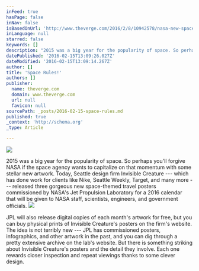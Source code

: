 ```yaml
---
inFeed: true
hasPage: false
inNav: false
isBasedOnUrl: 'http://www.theverge.com/2016/2/8/10942578/nasa-new-space-travel-posters-mars-enceladus'
inLanguage: null
starred: false
keywords: []
description: "2015 was a big year for the popularity of space. So perhaps you'll forgive NASA if the space agency wants to capitalize on that momentum with some stellar new a"
datePublished: '2016-02-15T13:09:26.027Z'
dateModified: '2016-02-15T13:09:14.267Z'
author: []
title: 'Space Rules!'
authors: []
publisher:
  name: theverge.com
  domain: www.theverge.com
  url: null
  favicon: null
sourcePath: _posts/2016-02-15-space-rules.md
published: true
_context: 'http://schema.org'
_type: Article

---
```

![](https://the-grid-user-content.s3-us-west-2.amazonaws.com/b2feaf8b-f8df-4715-b30b-06b4c733a824.png)

2015 was a big year for the popularity of space. So perhaps you'll forgive NASA if the space agency wants to capitalize on that momentum with some stellar new artwork. Today, Seattle design firm Invisible Creature --- which has done work for clients like Nike, Seattle Weekly, Target, and many more --- released three gorgeous new space-themed travel posters commissioned by NASA's Jet Propulsion Laboratory for a 2016 calendar that will be given to NASA staff, scientists, engineers, and government officials. ![](https://the-grid-user-content.s3-us-west-2.amazonaws.com/4718ceb5-f93b-42fe-8812-e4daa5f07302.png)

JPL will also release digital copies of each month's artwork for free, but you can buy physical prints of Invisible Creature's posters on the firm's website. The idea is not terribly new --- JPL has commissioned posters, infographics, and other artwork in the past, and you can dig through a pretty extensive archive on the lab's website. But there is something striking about Invisible Creature's posters and the detail they involve. Each one rewards closer inspection and repeat viewings thanks to some clever design.